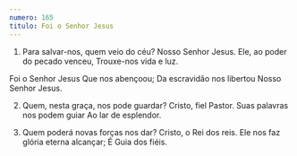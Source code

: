 ```yaml
---
numero: 165
titulo: Foi o Senhor Jesus
---
```

1. Para salvar-nos, quem veio do céu?
Nosso Senhor Jesus.
Ele, ao poder do pecado venceu,
Trouxe-nos vida e luz.

Foi o Senhor Jesus
Que nos abençoou;
Da escravidão nos libertou
Nosso Senhor Jesus.

2. Quem, nesta graça, nos pode guardar?
Cristo, fiel Pastor.
Suas palavras nos podem guiar
Ao lar de esplendor.

3. Quem poderá novas forças nos dar?
Cristo, o Rei dos reis.
Ele nos faz glória eterna alcançar;
É Guia dos fiéis.
